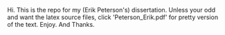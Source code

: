 Hi.  This is the repo for my (Erik Peterson's) dissertation.  Unless your odd and want the latex source files, click 'Peterson_Erik.pdf' for pretty version of the text.  Enjoy. And Thanks.
